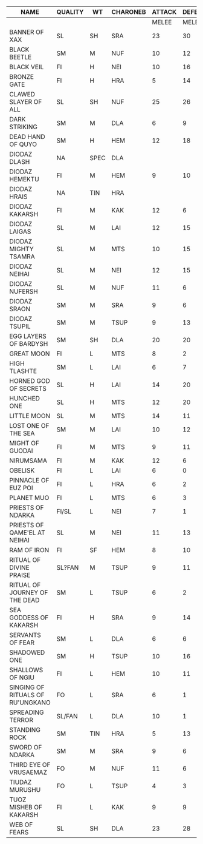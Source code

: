 | NAME                             | QUALITY | WT   | CHARONEB | ATTACK | DEFENCE | ATTACK  | DEFENCE |     | AGGRO | DISCIPLINE | SKILL | LEADERSHIP | INDEP | TYPE | ID  |
| -------------------------------- | ------- | ---- | -------- | ------ | ------- | ------- | ------- | --- | ----- | ---------- | ----- | ---------- | ----- | ---- | --- |
|                                  |         |      |          | MELEE  | MELEE   | MISSILE | MISSILE |     |       |            |       |            |       |      |     |
| BANNER OF XAX                    | SL      | SH   | SRA      | 23     | 30      | 5       | 25      |     |       |            |       |            |       |      | I3  |
| BLACK BEETLE                     | SM      | M    | NUF      | 10     | 12      | 0       | 9       |     |       |            |       |            |       |      | H1  |
| BLACK VEIL                       | FI      | H    | NEI      | 10     | 16      | 0       | 14      |     |       |            |       |            |       |      | E1  |
| BRONZE GATE                      | FI      | H    | HRA      | 5      | 14      | 0       | 13      |     |       |            |       |            |       |      | F2  |
| CLAWED SLAYER OF ALL             | SL      | SH   | NUF      | 25     | 26      | 5       | 22      |     |       |            |       |            |       |      | H3  |
| DARK STRIKING                    | SM      | M    | DLA      | 6      | 9       | 16      | 9       |     |       |            |       |            |       |      | J2  |
| DEAD HAND OF QUYO                | SM      | H    | HEM      | 12     | 18      | 0       | 16      |     |       |            |       |            |       |      | D1  |
| DIODAZ DLASH                     | NA      | SPEC | DLA      |        |         |         |         |     |       |            |       |            |       |      | J6  |
| DIODAZ HEMEKTU                   | FI      | M    | HEM      | 9      | 10      | 0       | 9       |     |       |            |       |            |       |      | D5  |
| DIODAZ HRAIS                     | NA      | TIN  | HRA      |        |         |         |         |     |       |            |       |            |       |      | F4  |
| DIODAZ KAKARSH                   | FI      | M    | KAK      | 12     | 6       | 0       | 4       |     |       |            |       |            |       |      | G3  |
| DIODAZ LAIGAS                    | SL      | M    | LAI      | 12     | 15      | 0       | 1       |     |       |            |       |            |       |      | C5  |
| DIODAZ MIGHTY TSAMRA             | SL      | M    | MTS      | 10     | 15      | 0       | 12      |     |       |            |       |            |       |      | A6  |
| DIODAZ NEIHAI                    | SL      | M    | NEI      | 12     | 15      | 0       | 12      |     |       |            |       |            |       |      | E4  |
| DIODAZ NUFERSH                   | SL      | M    | NUF      | 11     | 6       | 0       | 4       |     |       |            |       |            |       |      | H5  |
| DIODAZ SRAON                     | SM      | M    | SRA      | 9      | 6       | 5       | 4       |     |       |            |       |            |       |      | I6  |
| DIODAZ TSUPIL                    | SM      | M    | TSUP     | 9      | 13      | 0       | 16      |     |       |            |       |            |       |      | B4  |
| EGG LAYERS OF BARDYSH            | SM      | SH   | DLA      | 20     | 20      | 0       | 19      |     |       |            |       |            |       |      | J4  |
| GREAT MOON                       | FI      | L    | MTS      | 8      | 2       | 2       | 8       |     |       |            |       |            |       |      | A5  |
| HIGH TLASHTE                     | SM      | L    | LAI      | 6      | 7       | 8       | 5       |     |       |            |       |            |       |      | C2  |
| HORNED GOD OF SECRETS            | SL      | H    | LAI      | 14     | 20      | 0       | 15      |     |       |            |       |            |       |      | C1  |
| HUNCHED ONE                      | SL      | H    | MTS      | 12     | 20      | 0       | 20      |     |       |            |       |            |       |      | A1  |
| LITTLE MOON                      | SL      | M    | MTS      | 14     | 11      | 0       | 8       |     |       |            |       |            |       |      | A2  |
| LOST ONE OF THE SEA              | SM      | M    | LAI      | 10     | 12      | 0       | 9       |     |       |            |       |            |       |      | C3  |
| MIGHT OF GUODAI                  | FI      | M    | MTS      | 9      | 11      | 0       | 9       |     |       |            |       |            |       |      | A6  |
| NIRUMSAMA                        | FI      | M    | KAK      | 12     | 6       | 5       | 4       |     |       |            |       |            |       |      | G1  |
| OBELISK                          | FI      | L    | LAI      | 6      | 0       | 5       | 1       |     |       |            |       |            |       |      | C4  |
| PINNACLE  OF EUZ POI             | FI      | L    | HRA      | 6      | 2       | 7       | 2       |     |       |            |       |            |       |      | F3  |
| PLANET MUO                       | FI      | L    | MTS      | 6      | 3       | 7       | 7       |     |       |            |       |            |       |      | A4  |
| PRIESTS OF NDARKA                | FI/SL   | L    | NEI      | 7      | 1       | 0       | 1       |     |       |            |       |            |       |      | E2  |
| PRIESTS OF QAME'EL AT NEIHAI     | SL      | M    | NEI      | 11     | 13      | 9       | 9       |     |       |            |       |            |       |      | E3  |
| RAM OF IRON                      | FI      | SF   | HEM      | 8      | 10      | 0       | 9       |     |       |            |       |            |       |      | D4  |
| RITUAL OF DIVINE PRAISE          | SL?FAN  | M    | TSUP     | 9      | 11      | 0       | 9       |     |       |            |       |            |       |      | B2  |
| RITUAL OF JOURNEY OF THE DEAD    | SM      | L    | TSUP     | 6      | 2       | 10      | 7       |     |       |            |       |            |       |      | B3  |
| SEA GODDESS OF KAKARSH           | FI      | H    | SRA      | 9      | 14      | 0       | 12      |     |       |            |       |            |       |      | I1  |
| SERVANTS OF FEAR                 | SM      | L    | DLA      | 6      | 6       | 7       | 6       |     |       |            |       |            |       |      | J3  |
| SHADOWED ONE                     | SM      | H    | TSUP     | 10     | 16      | 0       | 13      |     |       |            |       |            |       |      | B1  |
| SHALLOWS OF NGIU                 | FI      | L    | HEM      | 10     | 11      | 0       | 9       |     |       |            |       |            |       |      | D2  |
| SINGING OF RITUALS OF RU'UNGKANO | FO      | L    | SRA      | 6      | 1       | 6       | 1       |     |       |            |       |            |       |      | I4  |
| SPREADING TERROR                 | SL/FAN  | L    | DLA      | 10     | 1       | 0       | 1       |     |       |            |       |            |       |      | J5  |
| STANDING ROCK                    | SM      | TIN  | HRA      | 5      | 13      | 0       | 10      |     |       |            |       |            |       |      | F1  |
| SWORD OF NDARKA                  | SM      | M    | SRA      | 9      | 6       | 5       | 4       |     |       |            |       |            |       |      | I2  |
| THIRD EYE OF VRUSAEMAZ           | FO      | M    | NUF      | 11     | 6       | 0       | 4       |     |       |            |       |            |       |      | H2  |
| TIUDAZ MURUSHU                   | FO      | L    | TSUP     | 4      | 3       | 2       | 3       |     |       |            |       |            |       |      | B5  |
| TUOZ MISHEB OF KAKARSH           | FI      | L    | KAK      | 9      | 9       | 0       | 7       |     |       |            |       |            |       |      | G2  |
| WEB OF FEARS                     | SL      | SH   | DLA      | 23     | 28      | 0       | 23      |     |       |            |       |            |       |      | J1  |
